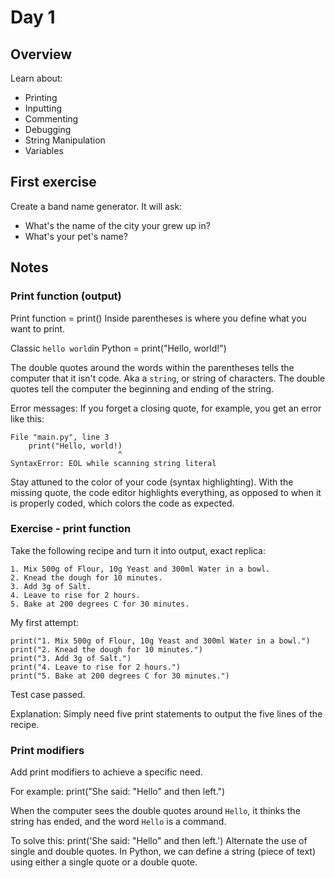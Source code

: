 # Day 1

## Overview

Learn about:

- Printing
- Inputting
- Commenting
- Debugging
- String Manipulation
- Variables


## First exercise

Create a band name generator. It will ask:

- What's the name of the city your grew up in?
- What's your pet's name?


## Notes

### Print function (output)

Print function = print()
Inside parentheses is where you define what you want to print.

Classic `hello world`in Python = print("Hello, world!")

The double quotes around the words within the parentheses tells the computer that it isn't code. Aka a `string`, or string of characters. The double quotes tell the computer the beginning and ending of the string.

Error messages: If you forget a closing quote, for example, you get an error like this:

```
File "main.py", line 3
    print("Hello, world!)
                        ^
SyntaxError: EOL while scanning string literal
```

Stay attuned to the color of your code (syntax highlighting). With the missing quote, the code editor highlights everything, as opposed to when it is properly coded, which colors the code as expected.

### Exercise - print function

Take the following recipe and turn it into output, exact replica:

```
1. Mix 500g of Flour, 10g Yeast and 300ml Water in a bowl.
2. Knead the dough for 10 minutes.
3. Add 3g of Salt.
4. Leave to rise for 2 hours.
5. Bake at 200 degrees C for 30 minutes.
```

My first attempt:

```
print("1. Mix 500g of Flour, 10g Yeast and 300ml Water in a bowl.")
print("2. Knead the dough for 10 minutes.")
print("3. Add 3g of Salt.")
print("4. Leave to rise for 2 hours.")
print("5. Bake at 200 degrees C for 30 minutes.")
```

Test case passed.

Explanation: Simply need five print statements to output the five lines of the recipe.

### Print modifiers

Add print modifiers to achieve a specific need.

For example: print("She said: "Hello" and then left.")

When the computer sees the double quotes around `Hello`, it thinks the string has ended, and the word `Hello` is a command.

To solve this: print('She said: "Hello" and then left.')
Alternate the use of single and double quotes.
In Python, we can define a string (piece of text) using either a single quote or a double quote.
